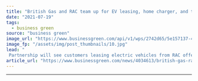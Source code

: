 ```yaml
---
title: "British Gas and RAC team up for EV leasing, home charger, and tariff offer"
date: "2021-07-19"
tags: 
  - business green
source: "business green"
image_url: "https://www.businessgreen.com/api/v1/wps/2742d65/5e157137-4883-45f5-a9cf-c64836efa110/7/Kensington-and-Chelsea-council-2-185x114.jpg"
image_fp: "/assets/img/post_thumbnails/10.jpg"
lead: "
 Partnership will see customers leasing electric vehicles from RAC offered a home smart charge points installation and 100 per cent renewable electricity tariff from British Gas ..."
article_url: "https://www.businessgreen.com/news/4034613/british-gas-rac-team-ev-leasing-home-charger-tariff-offer"
---
```


---
